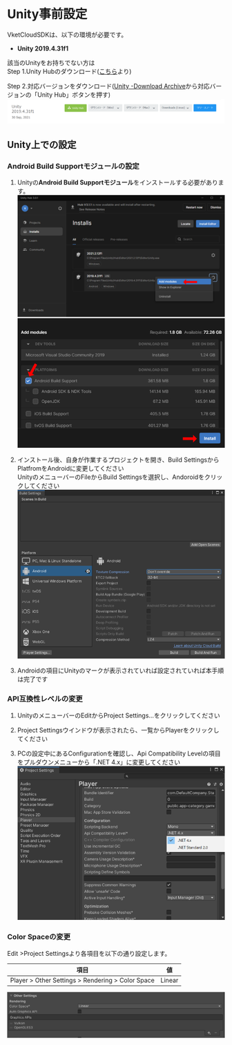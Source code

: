 
# **Unity事前設定**
VketCloudSDKは、以下の環境が必要です。

- **Unity 2019.4.31f1**

該当のUnityをお持ちでない方は  
Step 1.Unity Hubのダウンロード([こちら](https://unity3d.com/jp/get-unity/download)より)  

Step 2.対応バージョンをダウンロード([Unity -Download Archive](https://unity3d.com/jp/get-unity/download/archive)から対応バージョンの「Unity Hub」ボタンを押す)  
![DownloadVersion](img/DownloadVersion.png)

## **Unity上での設定**
### Android Build Supportモジュールの設定
1. Unityの**Android Build Supportモジュール**をインストールする必要があります。
    ![AddModules](img/AddModules.jpg)
    ![AndroidSupportInstall](img/AndroidSupportInstall.jpg)  

2. インストール後、自身が作業するプロジェクトを開き、Build SettingsからPlatfromをAndroidに変更してください<br>
UnityのメニューバーのFileからBuild Settingsを選択し、Andoroidをクリックしてください
    ![PlatformSetting](img/PlatformSettings.png)  

3. Androidの項目にUnityのマークが表示されていれば設定されていれば本手順は完了です

### **API互換性レベルの変更**
1. UnityのメニューバーのEditからProject Settings...をクリックしてください  

2. Project Settingsウインドウが表示されたら、一覧からPlayerをクリックしてください  

3. PCの設定中にあるConfigurationを確認し、Api Compatibility Levelの項目をプルダウンメニューから「.NET 4.x」に変更してください
    ![ApiCompatibilityLevelSetting](img/ApiCompatibilityLevelSetting.png)


### **Color Spaceの変更**
Edit >Project Settingsより各項目を以下の通り設定します。

|  項目  |  値  |
| ---- | ---- |
| Player > Other Settings > Rendering > Color Space | Linear | 

   ![liner](img/liner.png)
